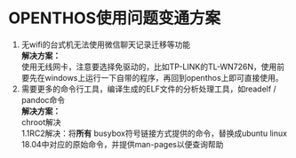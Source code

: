 # OPENTHOS使用问题变通方案
1. 无wifi的台式机无法使用微信聊天记录迁移等功能  
**解决方案：**  
使用无线网卡，注意要选择免驱动的，比如TP-LINK的TL-WN726N，使用前要先在windows上运行一下自带的程序，再回到openthos上即可直接使用。
2. 需要更多的命令行工具，编译生成的ELF文件的分析处理工具，如readelf / pandoc命令  
**解决方案：**  
chroot解决  
1.1RC2解决：将**所有** busybox符号链接方式提供的命令，替换成ubuntu linux 18.04中对应的原始命令，并提供man-pages以便查询帮助
